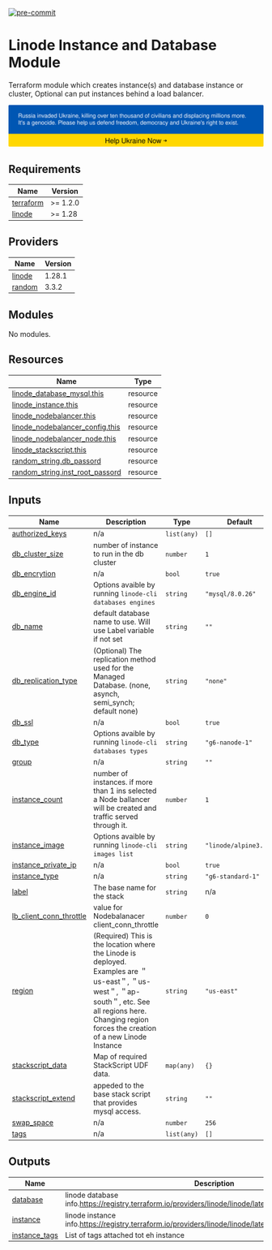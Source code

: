 [![pre-commit](https://img.shields.io/badge/pre--commit-enabled-brightgreen?logo=pre-commit&logoColor=white)](https://github.com/pre-commit/pre-commit)
# Linode Instance and Database Module

Terraform module  which creates instance(s) and database instance or cluster,
Optional can put instances behind a load balancer.

[![SWUbanner](https://raw.githubusercontent.com/vshymanskyy/StandWithUkraine/main/banner2-direct.svg)](https://github.com/vshymanskyy/StandWithUkraine/blob/main/docs/README.md)

<!-- BEGIN_TF_DOCS -->
## Requirements

| Name | Version |
|------|---------|
| <a name="requirement_terraform"></a> [terraform](#requirement\_terraform) | >= 1.2.0 |
| <a name="requirement_linode"></a> [linode](#requirement\_linode) | >= 1.28 |

## Providers

| Name | Version |
|------|---------|
| <a name="provider_linode"></a> [linode](#provider\_linode) | 1.28.1 |
| <a name="provider_random"></a> [random](#provider\_random) | 3.3.2 |

## Modules

No modules.

## Resources

| Name | Type |
|------|------|
| [linode_database_mysql.this](https://registry.terraform.io/providers/linode/linode/latest/docs/resources/database_mysql) | resource |
| [linode_instance.this](https://registry.terraform.io/providers/linode/linode/latest/docs/resources/instance) | resource |
| [linode_nodebalancer.this](https://registry.terraform.io/providers/linode/linode/latest/docs/resources/nodebalancer) | resource |
| [linode_nodebalancer_config.this](https://registry.terraform.io/providers/linode/linode/latest/docs/resources/nodebalancer_config) | resource |
| [linode_nodebalancer_node.this](https://registry.terraform.io/providers/linode/linode/latest/docs/resources/nodebalancer_node) | resource |
| [linode_stackscript.this](https://registry.terraform.io/providers/linode/linode/latest/docs/resources/stackscript) | resource |
| [random_string.db_passord](https://registry.terraform.io/providers/hashicorp/random/latest/docs/resources/string) | resource |
| [random_string.inst_root_passord](https://registry.terraform.io/providers/hashicorp/random/latest/docs/resources/string) | resource |

## Inputs

| Name | Description | Type | Default | Required |
|------|-------------|------|---------|:--------:|
| <a name="input_authorized_keys"></a> [authorized\_keys](#input\_authorized\_keys) | n/a | `list(any)` | `[]` | no |
| <a name="input_db_cluster_size"></a> [db\_cluster\_size](#input\_db\_cluster\_size) | number of instance to run in the db cluster | `number` | `1` | no |
| <a name="input_db_encrytion"></a> [db\_encrytion](#input\_db\_encrytion) | n/a | `bool` | `true` | no |
| <a name="input_db_engine_id"></a> [db\_engine\_id](#input\_db\_engine\_id) | Options avaible by running `linode-cli databases engines` | `string` | `"mysql/8.0.26"` | no |
| <a name="input_db_name"></a> [db\_name](#input\_db\_name) | default database name to use. Will use Label variable if not set | `string` | `""` | no |
| <a name="input_db_replication_type"></a> [db\_replication\_type](#input\_db\_replication\_type) | (Optional) The replication method used for the Managed Database. (none, asynch, semi\_synch; default none) | `string` | `"none"` | no |
| <a name="input_db_ssl"></a> [db\_ssl](#input\_db\_ssl) | n/a | `bool` | `true` | no |
| <a name="input_db_type"></a> [db\_type](#input\_db\_type) | Options avaible by running `linode-cli databases types` | `string` | `"g6-nanode-1"` | no |
| <a name="input_group"></a> [group](#input\_group) | n/a | `string` | `""` | no |
| <a name="input_instance_count"></a> [instance\_count](#input\_instance\_count) | number of instances. if more than 1 ins selected a Node ballancer will be created and traffic served through it. | `number` | `1` | no |
| <a name="input_instance_image"></a> [instance\_image](#input\_instance\_image) | Options avaible by running `linode-cli images list` | `string` | `"linode/alpine3.16"` | no |
| <a name="input_instance_private_ip"></a> [instance\_private\_ip](#input\_instance\_private\_ip) | n/a | `bool` | `true` | no |
| <a name="input_instance_type"></a> [instance\_type](#input\_instance\_type) | n/a | `string` | `"g6-standard-1"` | no |
| <a name="input_label"></a> [label](#input\_label) | The base name for the stack | `string` | n/a | yes |
| <a name="input_lb_client_conn_throttle"></a> [lb\_client\_conn\_throttle](#input\_lb\_client\_conn\_throttle) | value for Nodebalanacer client\_conn\_throttle | `number` | `0` | no |
| <a name="input_region"></a> [region](#input\_region) | (Required) This is the location where the Linode is deployed. Examples are ＂us-east＂, ＂us-west＂, ＂ap-south＂, etc. See all regions here. Changing region forces the creation of a new Linode Instance | `string` | `"us-east"` | no |
| <a name="input_stackscript_data"></a> [stackscript\_data](#input\_stackscript\_data) | Map of required StackScript UDF data. | `map(any)` | `{}` | no |
| <a name="input_stackscript_extend"></a> [stackscript\_extend](#input\_stackscript\_extend) | appeded to the base stack script that provides mysql access. | `string` | `""` | no |
| <a name="input_swap_space"></a> [swap\_space](#input\_swap\_space) | n/a | `number` | `256` | no |
| <a name="input_tags"></a> [tags](#input\_tags) | n/a | `list(any)` | `[]` | no |

## Outputs

| Name | Description |
|------|-------------|
| <a name="output_database"></a> [database](#output\_database) | linode database info.https://registry.terraform.io/providers/linode/linode/latest/docs/resources/database# |
| <a name="output_instance"></a> [instance](#output\_instance) | linode instance info.https://registry.terraform.io/providers/linode/linode/latest/docs/resources/instance# |
| <a name="output_instance_tags"></a> [instance\_tags](#output\_instance\_tags) | List of tags attached tot eh instance |
<!-- END_TF_DOCS -->

